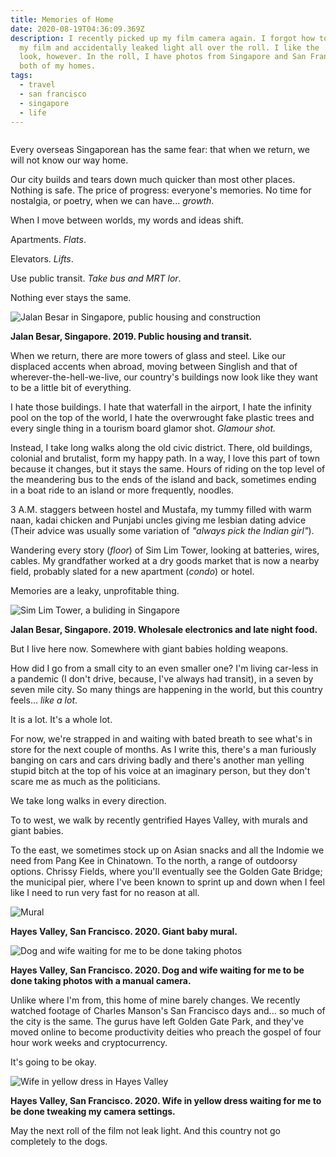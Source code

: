```yaml
---
title: Memories of Home
date: 2020-08-19T04:36:09.369Z
description: I recently picked up my film camera again. I forgot how to rewind
  my film and accidentally leaked light all over the roll. I like the 'spoiled'
  look, however. In the roll, I have photos from Singapore and San Francisco,
  both of my homes.
tags:
  - travel
  - san francisco
  - singapore
  - life
---
```

![]()

Every overseas Singaporean has the same fear: that when we return, we will not know our way home.

Our city builds and tears down much quicker than most other places. Nothing is safe. The price of progress: everyone's memories. No time for nostalgia, or poetry, when we can have... *growth*.

When I move between worlds, my words and ideas shift. 

Apartments. *Flats*.

Elevators. *Lifts*.

Use public transit. *Take bus and MRT lor*.

Nothing ever stays the same.

![Jalan Besar in Singapore, public housing and construction](images/1.jpg "Jalan Besar in Singapore, public housing and construction")

**Jalan Besar, Singapore. 2019. Public housing and transit.**

When we return, there are more towers of glass and steel. Like our displaced accents when abroad, moving between Singlish and that of wherever-the-hell-we-live, our country's buildings now look like they want to be a little bit of everything. 

I hate those buildings. I hate that waterfall in the airport, I hate the infinity pool on the top of the world, I hate the overwrought fake plastic trees and every single thing in a tourism board glamor shot. *Glamour shot.*

Instead, I take long walks along the old civic district. There, old buildings, colonial and brutalist, form my happy path. In a way, I love this part of town because it changes, but it stays the same. Hours of riding on the top level of the meandering bus to the ends of the island and back, sometimes ending in a boat ride to an island or more frequently, noodles.

3 A.M. staggers between hostel and Mustafa, my tummy filled with warm naan, kadai chicken and Punjabi uncles giving me lesbian dating advice (Their advice was usually some variation of *"always pick the Indian girl"*).

Wandering every story (*floor*) of Sim Lim Tower, looking at batteries, wires, cables. My grandfather worked at a dry goods market that is now a nearby field, probably slated for a new apartment (*condo*) or hotel.

Memories are a leaky, unprofitable thing.

![Sim Lim Tower, a buliding in Singapore](images/2.jpg "Sim Lim Tower, a buliding in Singapore")

**Jalan Besar, Singapore. 2019. Wholesale electronics and late night food.**

But I live here now. Somewhere with giant babies holding weapons. 

How did I go from a small city to an even smaller one? I'm living car-less in a pandemic (I don't drive, because, I've always had transit), in a seven by seven mile city.  So many things are happening in the world, but this country feels... *like a lot*.

It is a lot. It's a whole lot.

For now, we're strapped in and waiting with bated breath to see what's in store for the next couple of months. As I write this, there's a man furiously banging on cars and cars driving badly and there's another man yelling stupid bitch at the top of his voice at an imaginary person, but they don't scare me as much as the politicians. 

We take long walks in every direction.

To to west, we walk by recently gentrified Hayes Valley, with murals and giant babies.

To the east, we sometimes stock up on Asian snacks and all the Indomie we need from Pang Kee in Chinatown. To the north, a range of outdoorsy options. Chrissy Fields, where you'll eventually see the Golden Gate Bridge; the municipal pier, where I've been known to sprint up and down when I feel like I need to run very fast for no reason at all. 

![Mural](images/3.jpg "Mural in Hayes Valley, San Francisco. Baby holding a weapon art.")

**Hayes Valley, San Francisco. 2020. Giant baby mural.**

![Dog and wife waiting for me to be done taking photos](images/6.jpg "Dog and wife waiting for me to be done taking photos")

**Hayes Valley, San Francisco. 2020. Dog and wife waiting for me to be done taking photos with a manual camera.**

Unlike where I'm from, this home of mine barely changes. We recently watched footage of Charles Manson's San Francisco days and... so much of the city is the same. The gurus have left Golden Gate Park, and they've moved online to become productivity deities who preach the gospel of four hour work weeks and cryptocurrency.

It's going to be okay.

![Wife in yellow dress in Hayes Valley](images/10.jpg "Wife in yellow dress in Hayes Valley")

**Hayes Valley, San Francisco. 2020. Wife in yellow dress waiting for me to be done tweaking my camera settings.**

May the next roll of the film not leak light. And this country not go completely to the dogs.
